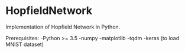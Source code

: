 # HopfieldNetwork
Implementation of Hopfield Network in Python. 


Prerequisites:
-Python >= 3.5
-numpy
-matplotlib
-tqdm
-keras (to load MNIST dataset)
